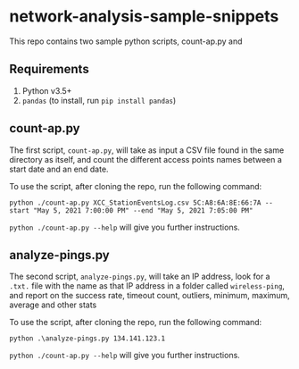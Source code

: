 # network-analysis-sample-snippets

This repo contains two sample python scripts, count-ap.py and 

## Requirements
1. Python v3.5+
2. `pandas` (to install, run `pip install pandas`)

## count-ap.py
The first script, `count-ap.py`, will take as input a CSV file found in the same directory as itself, and count the different access points names between a start date and an end date.

To use the script, after cloning the repo, run the following command:
```
python ./count-ap.py XCC_StationEventsLog.csv 5C:A8:6A:8E:66:7A --start "May 5, 2021 7:00:00 PM" --end "May 5, 2021 7:05:00 PM"
```

`python ./count-ap.py --help` will give you further instructions.

## analyze-pings.py
The second script, `analyze-pings.py`, will take an IP address, look for a `.txt.` file with the name as that IP address in a folder called `wireless-ping`, and report on the success rate, timeout count, outliers, minimum, maximum, average and other stats

To use the script, after cloning the repo, run the following command:
```
python .\analyze-pings.py 134.141.123.1
```

`python ./count-ap.py --help` will give you further instructions.


